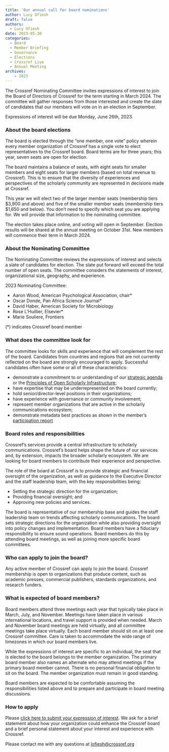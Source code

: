 ```yaml
---
title: 'Our annual call for board nominations'
author: Lucy Ofiesh
draft: false
authors:
  - Lucy Ofiesh
date: 2023-05-30
categories:
  - Board
  - Member Briefing
  - Governance
  - Elections
  - Crossref Live
  - Annual Meeting
archives:
    - 2023
---
```


The Crossref Nominating Committee invites expressions of interest to join the Board of Directors of Crossref for the term starting in March 2024. The committee will gather responses from those interested and create the slate of candidates that our members will vote on in an election in September. 

Expressions of interest will be due Monday, June 26th, 2023.


### About the board elections

The board is elected through the “one member, one vote” policy wherein every member organization of Crossref has a single vote to elect representatives to the Crossref board.  Board terms are for three years; this year, seven seats are open for election. 

The board maintains a balance of seats, with eight seats for smaller members and eight seats for larger members (based on total revenue to Crossref). This is to ensure that the diversity of experiences and perspectives of the scholarly community are represented in decisions made at Crossref. 

This year we will elect two of the larger member seats (membership tiers $3,900 and above) and five of the smaller member seats (membership tiers $1,650 and below). You don’t need to specify which seat you are applying for. We will provide that information to the nominating committee.

The election takes place online, and voting will open in September. Election results will be shared at the annual meeting on October 31st. New members will commence their term in March 2024. 


### About the Nominating Committee
The Nominating Committee reviews the expressions of interest and selects a slate of candidates for election. The slate put forward will exceed the total number of open seats. The committee considers the statements of interest, organizational size, geography, and experience. 

2023 Nominating Committee:
* Aaron Wood, American Psychological Association, chair*
* Oscar Donde, Pan Africa Science Journal*
* David Haber, American Society for Microbiology
* Rose L’Huillier, Elsevier*
* Marie Souliere, Frontiers


(*) indicates Crossref board member


### What does the committee look for
The committee looks for skills and experience that will complement the rest of the board. Candidates from countries and regions that are not currently reflected on the board are strongly encouraged to apply. Successful candidates often have some or all of these characteristics:

* demonstrate a commitment to or understanding of our [strategic agenda](https://www.crossref.org/strategy/) or the [Principles of Open Scholarly Infrastructure](https://openscholarlyinfrastructure.org/); 
* have expertise that may be underrepresented on the board currently; 
* hold senior/director-level positions in their organizations;
* have experience with governance or community involvement;
* represent member organizations that are active in the scholarly communications ecosystem; 
* demonstrate metadata best practices as shown in the member’s [participation report](https://www.crossref.org/members/prep/)


### Board roles and responsibilities
Crossref’s services provide a central infrastructure to scholarly communications. Crossref’s board helps shape the future of our services and, by extension, impacts the broader scholarly ecosystem. We are looking for board members to contribute their experience and perspective. 

The role of the board at Crossref is to provide strategic and financial oversight of the organization, as well as guidance to the Executive Director and the staff leadership team, with the key responsibilities being:
* Setting the strategic direction for the organization;
* Providing financial oversight; and
* Approving new policies and services.

The board is representative of our membership base and guides the staff leadership team on trends affecting scholarly communications. The board sets strategic directions for the organization while also providing oversight into policy changes and implementation. Board members have a fiduciary responsibility to ensure sound operations. Board members do this by attending board meetings, as well as joining more specific board committees. 

### Who can apply to join the board?
Any active member of Crossref can apply to join the board. Crossref membership is open to organizations that produce content, such as academic presses, commercial publishers, standards organizations, and research funders. 

### What is expected of board members?
Board members attend three meetings each year that typically take place in March, July, and November. Meetings have taken place in various international locations, and travel support is provided when needed. March and November board meetings are held virtually, and all committee meetings take place virtually. Each board member should sit on at least one Crossref committee. Care is taken to accommodate the wide range of timezones in which our board members live.

While the expressions of interest are specific to an individual, the seat that is elected to the board belongs to the member organization. The primary board member also names an alternate who may attend meetings if the primary board member cannot. There is no personal financial obligation to sit on the board. The member organization must remain in good standing. 

Board members are expected to be comfortable assuming the responsibilities listed above and to prepare and participate in board meeting discussions.


### How to apply
Please [click here to submit your expression of interest](https://docs.google.com/forms/d/1XMsDlKx7-ZoyB0uAWmKt6QBl2z2QennvgiG4pprxW94/edit). We ask for a brief statement about how your organization could enhance the Crossref board and a brief personal statement about your interest and experience with Crossref. 

Please contact me with any questions at [lofiesh@crossref.org](mailto:lofiesh@crossref.org)